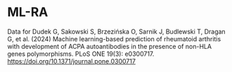 # ML-RA
Data for Dudek G, Sakowski S, Brzezińska O, Sarnik J, Budlewski T, Dragan G, et al. (2024) Machine learning-based prediction of rheumatoid arthritis with development of ACPA autoantibodies in the presence of non-HLA genes polymorphisms. PLoS ONE 19(3): e0300717. https://doi.org/10.1371/journal.pone.0300717

